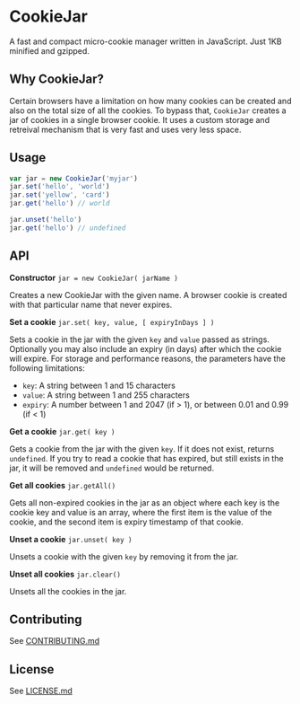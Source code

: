 # CookieJar
A fast and compact micro-cookie manager written in JavaScript. Just 1KB minified and gzipped.

## Why CookieJar?

Certain browsers have a limitation on how many cookies can be created and also on the total size of all the cookies. To bypass that,
`CookieJar` creates a jar of cookies in a single browser cookie. It uses a custom storage and retreival mechanism that is very fast
and uses very less space.

## Usage

```javascript
var jar = new CookieJar('myjar')
jar.set('hello', 'world')
jar.set('yellow', 'card')
jar.get('hello') // world

jar.unset('hello')
jar.get('hello') // undefined
```

## API

**Constructor** `jar = new CookieJar( jarName )`

Creates a new CookieJar with the given name. A browser cookie is created with that particular name that never expires.

**Set a cookie** `jar.set( key, value, [ expiryInDays ] )`

Sets a cookie in the jar with the given `key` and `value` passed as strings. Optionally you may also include an expiry (in days) 
after which the cookie will expire. For storage and performance reasons, the parameters have the following limitations:
- `key`: A string between 1 and 15 characters
- `value`: A string between 1 and 255 characters
- `expiry`: A number between 1 and 2047 (if > 1), or between 0.01 and 0.99 (if < 1)

**Get a cookie** `jar.get( key )`

Gets a cookie from the jar with the given `key`. If it does not exist, returns `undefined`. If you try to read a cookie that has expired,
but still exists in the jar, it will be removed and `undefined` would be returned.

**Get all cookies** `jar.getAll()`

Gets all non-expired cookies in the jar as an object where each key is the cookie key and value is an array, where the first item is the value of the cookie, and the second item is expiry timestamp of that cookie.

**Unset a cookie** `jar.unset( key )`

Unsets a cookie with the given `key` by removing it from the jar.

**Unset all cookies** `jar.clear()`

Unsets all the cookies in the jar.

## Contributing

See [CONTRIBUTING.md](https://github.com/wingify/q-directives/blob/master/CONTRIBUTING.md)

## License

See [LICENSE.md](https://github.com/wingify/q-directives/blob/master/LICENSE.md)
